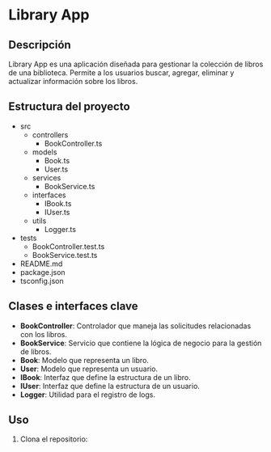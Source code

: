 # Library App

## Descripción
Library App es una aplicación diseñada para gestionar la colección de libros de una biblioteca. Permite a los usuarios buscar, agregar, eliminar y actualizar información sobre los libros.

## Estructura del proyecto
- src
  - controllers
    - BookController.ts
  - models
    - Book.ts
    - User.ts
  - services
    - BookService.ts
  - interfaces
    - IBook.ts
    - IUser.ts
  - utils
    - Logger.ts
- tests
  - BookController.test.ts
  - BookService.test.ts
- README.md
- package.json
- tsconfig.json

## Clases e interfaces clave
- **BookController**: Controlador que maneja las solicitudes relacionadas con los libros.
- **BookService**: Servicio que contiene la lógica de negocio para la gestión de libros.
- **Book**: Modelo que representa un libro.
- **User**: Modelo que representa un usuario.
- **IBook**: Interfaz que define la estructura de un libro.
- **IUser**: Interfaz que define la estructura de un usuario.
- **Logger**: Utilidad para el registro de logs.

## Uso
1. Clona el repositorio:
   